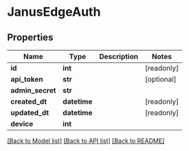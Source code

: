 # JanusEdgeAuth


## Properties
Name | Type | Description | Notes
------------ | ------------- | ------------- | -------------
**id** | **int** |  | [readonly] 
**api_token** | **str** |  | [optional] 
**admin_secret** | **str** |  | 
**created_dt** | **datetime** |  | [readonly] 
**updated_dt** | **datetime** |  | [readonly] 
**device** | **int** |  | 

[[Back to Model list]](../README.md#documentation-for-models) [[Back to API list]](../README.md#documentation-for-api-endpoints) [[Back to README]](../README.md)


